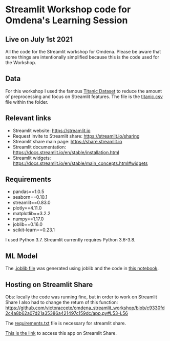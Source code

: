 # Streamlit Workshop code for Omdena's Learning Session
## Live on July 1st 2021
All the code for the Streamlit workshop for Omdena. Please be aware that some things are intentionally simplified because this is the code used for the Workshop. 

## Data
For this workshop I used the famous [Titanic Dataset](https://web.stanford.edu/class/archive/cs/cs109/cs109.1166/problem12.html) to reduce the amount of preprocessing and focus on Streamlit features. The file is the [titanic.csv](https://github.com/victoraccete/omdena_streamlit_workshop/blob/c9330fd2c4a8b62a07d21a35386a421497c159dc/titanic.csv) file within the folder. 

## Relevant links
- Streamlit website: https://streamlit.io
- Request invite to Streamlit share: https://streamlit.io/sharing
- Streamlit share main page: https://share.streamlit.io
- Streamlit documentation: https://docs.streamlit.io/en/stable/installation.html
- Streamlit widgets: https://docs.streamlit.io/en/stable/main_concepts.html#widgets

## Requirements
- pandas==1.0.5
- seaborn==0.10.1
- streamlit==0.83.0
- plotly==4.11.0
- matplotlib==3.2.2
- numpy==1.17.0
- joblib==0.16.0
- scikit-learn==0.23.1

I used Python 3.7. Streamlit currently requires Python 3.6-3.8. 

## ML Model
The [.joblib file]() was generated using joblib and the code in [this notebook](https://github.com/victoraccete/omdena_streamlit_workshop/blob/c9330fd2c4a8b62a07d21a35386a421497c159dc/Very_simple_titanic_ML_model.ipynb). 

## Hosting on Streamlit Share
Obs: locally the code was running fine, but in order to work on Streamlit Share I also had to change the return of this function:
https://github.com/victoraccete/omdena_streamlit_workshop/blob/c9330fd2c4a8b62a07d21a35386a421497c159dc/app.py#L53-L56

The [requirements.txt]() file is necessary for streamlit share.  

[This is the link]() to access this app on Streamlit Share. 
